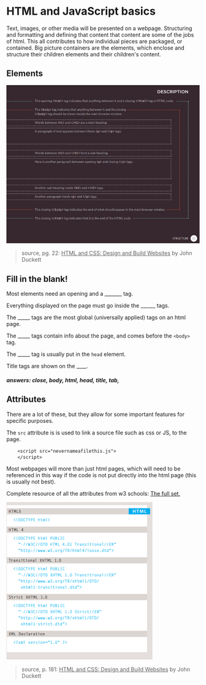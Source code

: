 # HTML and JavaScript basics 
Text, images, or other media will be presented on a webpage. Structuring and formatting and defining that content that content are some of the jobs of html. This all contributes to how individual pieces are packaged, or contained. Big picture containers are the elements, which enclose and structure their children elements and their children's content.

## Elements

![An important page from Duckett](structure_ducket_22.png)

> source, pg. 22: <u>HTML and CSS: Design and Build Websites</u> by John Duckett

## Fill in the blank!

Most elements need an opening and a _______ tag. 

Everything displayed on the page must go inside the ______ tags. 

The _____ tags are the most global (universally applied) tags on an html page. 

The  _____ tags contain info about the page, and comes before the `<body>` tag. 

The _____ tag is usually put in the `head` element. 

Title tags are shown on the ____. 


#####  </i>answers: close, body, html, head, title, tab, 

## Attributes 

There are a lot of these, but they allow for some important features for specific purposes. 

The `src` attribute is is used to link a source file such as css or JS, to the page. 

        <script src="nevernameafilethis.js">
        </script>

Most webpages will more than just html pages, which will need to be referenced in this way if the code is not put directly into the html page (this is usually not best). 

Complete resource of all the attributes from w3 schools: [The full set.](https://www.w3schools.com/tags/ref_attributes.asp)

![Doc Types](html_doctypes.png)

> source, p. 181: <u>HTML and CSS: Design and Build Websites</u> by John Duckett



